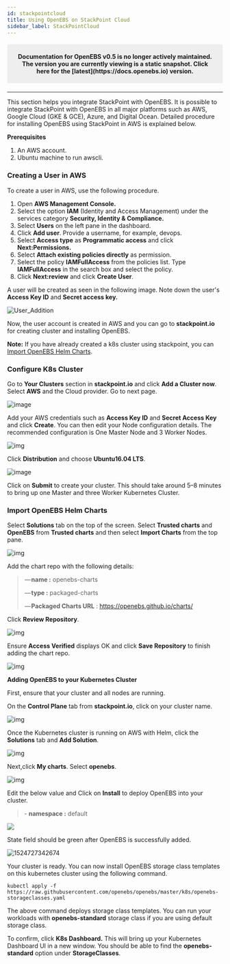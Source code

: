```yaml
---
id: stackpointcloud
title: Using OpenEBS on StackPoint Cloud
sidebar_label: StackPointCloud
---
```


<center><p style="padding: 20px; margin: 20px 0; border-radius: 3px; background-color: #eeeeee;"><strong>
  Documentation for OpenEBS v0.5 is no longer actively maintained. The version you are currently viewing is a static snapshot. Click here for the [latest](https://docs.openebs.io) version.
</strong></p></center>

------

This section helps you integrate StackPoint with OpenEBS. It is possible to integrate StackPoint with OpenEBS in all major platforms such as AWS, Google Cloud (GKE & GCE), Azure, and Digital Ocean. Detailed procedure for installing OpenEBS using StackPoint in AWS is explained below.

 **Prerequisites**

1. An AWS account.
2. Ubuntu machine to run awscli.

### **Creating a User in AWS**

To create a user in AWS, use the following procedure.

1. Open **AWS Management Console.**
2. Select the option **IAM** (Identity and Access Management) under the services category **Security, Identity & Compliance.**
3. Select **Users** on the left pane in the dashboard.
4. Click **Add user**. Provide a username, for example, devops.
5. Select **Access type** as **Programmatic access** and click **Next:Permissions.**
6. Select **Attach existing policies directly** as permission.
7. Select the policy **IAMFullAccess** from the policies list. Type **IAMFullAccess** in the search box and select the policy.
8. Click **Next:review** and click **Create User**.

A user will be created as seen in the following image. Note down the user's **Access Key ID** and **Secret access key.**

![User_Addition](https://docs.mayaonline.io/assets/Add_user.jpg)

Now, the user account is created in AWS and you can go to **stackpoint.io** for creating cluster and installing OpenEBS.

**Note:** If you have already created a k8s cluster using stackpoint, you can [Import OpenEBS Helm Charts](#ImportHelmCharts). 

### **Configure K8s Cluster**


Go to **Your Clusters** section in **stackpoint.io** and click **Add a Cluster now**. Select **AWS** and the Cloud provider. Go to next page. 

![image](/docs/assets/platform_stackpoint.png)

Add your AWS credentials such as **Access Key ID** and **Secret Access Key** and click **Create**. You can then edit your Node configuration details. The recommended configuration is One Master Node and 3 Worker Nodes. 


![img](/docs/assets/provider_stackpoint.png)


Click **Distribution** and choose **Ubuntu16.04 LTS**. 


![image](/docs/assets/ubuntu_stackpoint.png)


Click on **Submit** to create your cluster. This should take around 5–8 minutes to bring up one Master and three Worker Kubernetes Cluster.

 

### **Import OpenEBS Helm Charts** <a name="ImportHelmCharts"></a>



Select **Solutions** tab on the top of the screen. Select  **Trusted charts** and **OpenEBS** from **Trusted charts** and then select **Import Charts** from the top pane.


![img](https://cdn-images-1.medium.com/max/800/0*vZr9hqN35SCCsx-a.png)


Add the chart repo with the following details:

>  — **name :** openebs-charts
>
>  — **type :** packaged-charts
>
>  — **Packaged Charts URL** : <https://openebs.github.io/charts/>



Click **Review Repository**.

![img](https://cdn-images-1.medium.com/max/800/0*lkT38CLmsESK2i1T.png)


Ensure **Access Verified** displays OK and click **Save Repository** to finish adding the chart repo.


![**img**](https://cdn-images-1.medium.com/max/800/0*tS9uArAROjoOLc05.png)

**Adding OpenEBS to your Kubernetes Cluster**


First, ensure that your cluster and all nodes are running.

On the **Control Plane** tab from **stackpoint.io**, click on your cluster name.


![img](/docs/assets/cluster_stackpoint.png)


Once the Kubernetes cluster is running on AWS with Helm, click the **Solutions** tab and **Add Solution**.

![img](/docs/assets/solutions_stackpoint.png)

Next,click **My charts**. Select **openebs**.

![img](/docs/assets/charts_stackpoint.png)

Edit the below value and Click on **Install** to deploy OpenEBS into your cluster.

> \- **namespace :** default
>

![](docs/assets/install_stackpoint.png)


State field should be green after OpenEBS is successfully added.

![1524727342674](/docs/assets/openebs-success-install-stackpoint.PNG)


Your cluster is ready. You can now install OpenEBS storage class templates on this kubernetes cluster using the following command.

```
kubectl apply -f https://raw.githubusercontent.com/openebs/openebs/master/k8s/openebs-storageclasses.yaml
```

The above command deploys storage class templates. You can run your workloads with **openebs-standard** storage class if you are using default storage class.

To confirm, click **K8s Dashboard.** This will bring up your Kubernetes Dashboard UI in a new window. You should be able to find the **openebs-standard** option under **StorageClasses**.

 


<!-- Hotjar Tracking Code for https://docs.openebs.io -->
<script>
   (function(h,o,t,j,a,r){
       h.hj=h.hj||function(){(h.hj.q=h.hj.q||[]).push(arguments)};
       h._hjSettings={hjid:785693,hjsv:6};
       a=o.getElementsByTagName('head')[0];
       r=o.createElement('script');r.async=1;
       r.src=t+h._hjSettings.hjid+j+h._hjSettings.hjsv;
       a.appendChild(r);
   })(window,document,'https://static.hotjar.com/c/hotjar-','.js?sv=');
</script>
